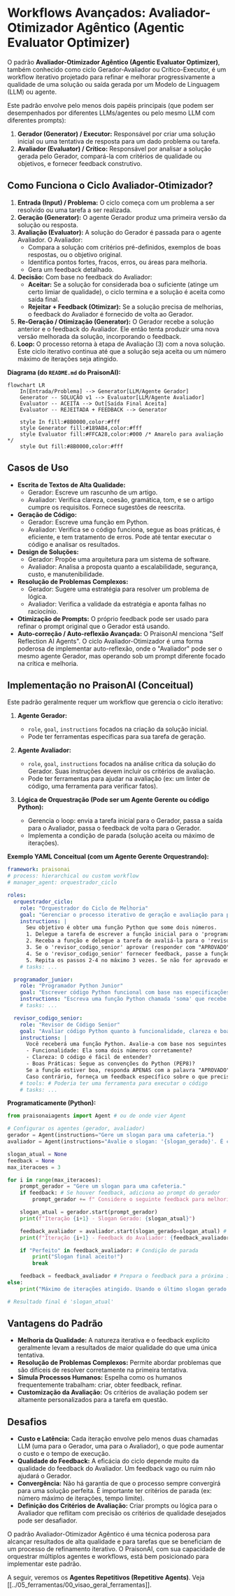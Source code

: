 # Workflows Avançados: Avaliador-Otimizador Agêntico (Agentic Evaluator Optimizer)

O padrão **Avaliador-Otimizador Agêntico (Agentic Evaluator Optimizer)**, também conhecido como ciclo Gerador-Avaliador ou Crítico-Executor, é um workflow iterativo projetado para refinar e melhorar progressivamente a qualidade de uma solução ou saída gerada por um Modelo de Linguagem (LLM) ou agente.

Este padrão envolve pelo menos dois papéis principais (que podem ser desempenhados por diferentes LLMs/agentes ou pelo mesmo LLM com diferentes prompts):

1.  **Gerador (Generator) / Executor:** Responsável por criar uma solução inicial ou uma tentativa de resposta para um dado problema ou tarefa.
2.  **Avaliador (Evaluator) / Crítico:** Responsável por analisar a solução gerada pelo Gerador, compará-la com critérios de qualidade ou objetivos, e fornecer feedback construtivo.

## Como Funciona o Ciclo Avaliador-Otimizador?

1.  **Entrada (Input) / Problema:** O ciclo começa com um problema a ser resolvido ou uma tarefa a ser realizada.
2.  **Geração (Generator):** O agente Gerador produz uma primeira versão da solução ou resposta.
3.  **Avaliação (Evaluator):** A solução do Gerador é passada para o agente Avaliador. O Avaliador:
    *   Compara a solução com critérios pré-definidos, exemplos de boas respostas, ou o objetivo original.
    *   Identifica pontos fortes, fracos, erros, ou áreas para melhoria.
    *   Gera um feedback detalhado.
4.  **Decisão:** Com base no feedback do Avaliador:
    *   **Aceitar:** Se a solução for considerada boa o suficiente (atinge um certo limiar de qualidade), o ciclo termina e a solução é aceita como saída final.
    *   **Rejeitar + Feedback (Otimizar):** Se a solução precisa de melhorias, o feedback do Avaliador é fornecido de volta ao Gerador.
5.  **Re-Geração / Otimização (Generator):** O Gerador recebe a solução anterior e o feedback do Avaliador. Ele então tenta produzir uma nova versão melhorada da solução, incorporando o feedback.
6.  **Loop:** O processo retorna à etapa de Avaliação (3) com a nova solução. Este ciclo iterativo continua até que a solução seja aceita ou um número máximo de iterações seja atingido.

**Diagrama (do `README.md` do PraisonAI):**
```mermaid
flowchart LR
    In[Entrada/Problema] --> Generator[LLM/Agente Gerador]
    Generator -- SOLUÇÃO v1 --> Evaluator[LLM/Agente Avaliador]
    Evaluator -- ACEITA --> Out[Saída Final Aceita]
    Evaluator -- REJEITADA + FEEDBACK --> Generator

    style In fill:#8B0000,color:#fff
    style Generator fill:#189AB4,color:#fff
    style Evaluator fill:#FFCA28,color:#000 /* Amarelo para avaliação */
    style Out fill:#8B0000,color:#fff
```

## Casos de Uso

*   **Escrita de Textos de Alta Qualidade:**
    *   Gerador: Escreve um rascunho de um artigo.
    *   Avaliador: Verifica clareza, coesão, gramática, tom, e se o artigo cumpre os requisitos. Fornece sugestões de reescrita.
*   **Geração de Código:**
    *   Gerador: Escreve uma função em Python.
    *   Avaliador: Verifica se o código funciona, segue as boas práticas, é eficiente, e tem tratamento de erros. Pode até tentar executar o código e analisar os resultados.
*   **Design de Soluções:**
    *   Gerador: Propõe uma arquitetura para um sistema de software.
    *   Avaliador: Analisa a proposta quanto a escalabilidade, segurança, custo, e manutenibilidade.
*   **Resolução de Problemas Complexos:**
    *   Gerador: Sugere uma estratégia para resolver um problema de lógica.
    *   Avaliador: Verifica a validade da estratégia e aponta falhas no raciocínio.
*   **Otimização de Prompts:** O próprio feedback pode ser usado para refinar o prompt original que o Gerador está usando.
*   **Auto-correção / Auto-reflexão Avançada:** O PraisonAI menciona "Self Reflection AI Agents". O ciclo Avaliador-Otimizador é uma forma poderosa de implementar auto-reflexão, onde o "Avaliador" pode ser o mesmo agente Gerador, mas operando sob um prompt diferente focado na crítica e melhoria.

## Implementação no PraisonAI (Conceitual)

Este padrão geralmente requer um workflow que gerencia o ciclo iterativo:

1.  **Agente Gerador:**
    *   `role`, `goal`, `instructions` focados na criação da solução inicial.
    *   Pode ter ferramentas específicas para sua tarefa de geração.

2.  **Agente Avaliador:**
    *   `role`, `goal`, `instructions` focados na análise crítica da solução do Gerador. Suas instruções devem incluir os critérios de avaliação.
    *   Pode ter ferramentas para ajudar na avaliação (ex: um linter de código, uma ferramenta para verificar fatos).

3.  **Lógica de Orquestração (Pode ser um Agente Gerente ou código Python):**
    *   Gerencia o loop: envia a tarefa inicial para o Gerador, passa a saída para o Avaliador, passa o feedback de volta para o Gerador.
    *   Implementa a condição de parada (solução aceita ou máximo de iterações).

**Exemplo YAML Conceitual (com um Agente Gerente Orquestrando):**
```yaml
framework: praisonai
# process: hierarchical ou custom workflow
# manager_agent: orquestrador_ciclo

roles:
  orquestrador_ciclo:
    role: "Orquestrador do Ciclo de Melhoria"
    goal: "Gerenciar o processo iterativo de geração e avaliação para produzir um código Python de alta qualidade."
    instructions: |
      Seu objetivo é obter uma função Python que some dois números.
      1. Delegue a tarefa de escrever a função inicial para o 'programador_junior'.
      2. Receba a função e delegue a tarefa de avaliá-la para o 'revisor_codigo_senior'.
      3. Se o 'revisor_codigo_senior' aprovar (responder com "APROVADO"), a tarefa está concluída.
      4. Se o 'revisor_codigo_senior' fornecer feedback, passe a função original E o feedback para o 'programador_junior' para uma nova tentativa.
      5. Repita os passos 2-4 no máximo 3 vezes. Se não for aprovado em 3 tentativas, encerre com a última versão e o feedback.
    # tasks: ...

  programador_junior:
    role: "Programador Python Junior"
    goal: "Escrever código Python funcional com base nas especificações e feedback."
    instructions: "Escreva uma função Python chamada 'soma' que recebe dois argumentos e retorna sua soma. Se receber feedback, use-o para corrigir e melhorar a função."
    # tasks: ...

  revisor_codigo_senior:
    role: "Revisor de Código Senior"
    goal: "Avaliar código Python quanto à funcionalidade, clareza e boas práticas, fornecendo feedback construtivo."
    instructions: |
      Você receberá uma função Python. Avalie-a com base nos seguintes critérios:
      - Funcionalidade: Ela soma dois números corretamente?
      - Clareza: O código é fácil de entender?
      - Boas Práticas: Segue as convenções do Python (PEP8)?
      Se a função estiver boa, responda APENAS com a palavra "APROVADO".
      Caso contrário, forneça um feedback específico sobre o que precisa ser melhorado.
    # tools: # Poderia ter uma ferramenta para executar o código
    # tasks: ...
```

**Programaticamente (Python):**
```python
from praisonaiagents import Agent # ou de onde vier Agent

# Configurar os agentes (gerador, avaliador)
gerador = Agent(instructions="Gere um slogan para uma cafeteria.")
avaliador = Agent(instructions="Avalie o slogan: '{slogan_gerado}'. É curto, memorável e atraente? Se não, sugira melhorias. Se sim, diga 'Perfeito'.")

slogan_atual = None
feedback = None
max_iteracoes = 3

for i in range(max_iteracoes):
    prompt_gerador = "Gere um slogan para uma cafeteria."
    if feedback: # Se houver feedback, adiciona ao prompt do gerador
        prompt_gerador += f" Considere o seguinte feedback para melhoria: {feedback}"

    slogan_atual = gerador.start(prompt_gerador)
    print(f"Iteração {i+1} - Slogan Gerado: {slogan_atual}")

    feedback_avaliador = avaliador.start(slogan_gerado=slogan_atual) # Passando o slogan para o prompt do avaliador
    print(f"Iteração {i+1} - Feedback do Avaliador: {feedback_avaliador}")

    if "Perfeito" in feedback_avaliador: # Condição de parada
        print("Slogan final aceito!")
        break

    feedback = feedback_avaliador # Prepara o feedback para a próxima iteração
else:
    print("Máximo de iterações atingido. Usando o último slogan gerado.")

# Resultado final é 'slogan_atual'
```

## Vantagens do Padrão

*   **Melhoria da Qualidade:** A natureza iterativa e o feedback explícito geralmente levam a resultados de maior qualidade do que uma única tentativa.
*   **Resolução de Problemas Complexos:** Permite abordar problemas que são difíceis de resolver corretamente na primeira tentativa.
*   **Simula Processos Humanos:** Espelha como os humanos frequentemente trabalham: criar, obter feedback, refinar.
*   **Customização da Avaliação:** Os critérios de avaliação podem ser altamente personalizados para a tarefa em questão.

## Desafios

*   **Custo e Latência:** Cada iteração envolve pelo menos duas chamadas LLM (uma para o Gerador, uma para o Avaliador), o que pode aumentar o custo e o tempo de execução.
*   **Qualidade do Feedback:** A eficácia do ciclo depende muito da qualidade do feedback do Avaliador. Um feedback vago ou ruim não ajudará o Gerador.
*   **Convergência:** Não há garantia de que o processo sempre convergirá para uma solução perfeita. É importante ter critérios de parada (ex: número máximo de iterações, tempo limite).
*   **Definição dos Critérios de Avaliação:** Criar prompts ou lógica para o Avaliador que reflitam com precisão os critérios de qualidade desejados pode ser desafiador.

O padrão Avaliador-Otimizador Agêntico é uma técnica poderosa para alcançar resultados de alta qualidade e para tarefas que se beneficiam de um processo de refinamento iterativo. O PraisonAI, com sua capacidade de orquestrar múltiplos agentes e workflows, está bem posicionado para implementar este padrão.

A seguir, veremos os **Agentes Repetitivos (Repetitive Agents)**.
Veja [[../05_ferramentas/00_visao_geral_ferramentas]].
